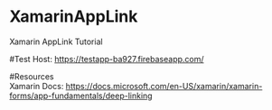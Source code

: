 # XamarinAppLink
Xamarin AppLink Tutorial

#Test Host:
https://testapp-ba927.firebaseapp.com/


#Resources  
Xamarin Docs: https://docs.microsoft.com/en-US/xamarin/xamarin-forms/app-fundamentals/deep-linking
